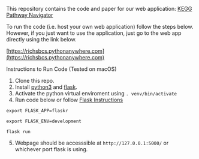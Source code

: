 This repository contains the code and paper for our web application: [KEGG Pathway Navigator](https://richsbcs.pythonanywhere.com)

To run the code (i.e. host your own web application) follow the steps below. However, if you just want to use the application, just go to the web app directly using the link below.

[https://richsbcs.pythonanywhere.com](https://richsbcs.pythonanywhere.com)

Instructions to Run Code (Tested on macOS)
1. Clone this repo.
2. Install [python3](https://www.python.org) and [flask](http://flask.pocoo.org).
3. Activate the python virtual enviroment using `. venv/bin/activate`
4. Run code below or follow [Flask Instructions](http://flask.pocoo.org/docs/1.0/tutorial/factory/#run-the-application)

`export FLASK_APP=flaskr`

`export FLASK_ENV=development`

`flask run`

5. Webpage should be accesssible at `http://127.0.0.1:5000/` or whichever port flask is using.
